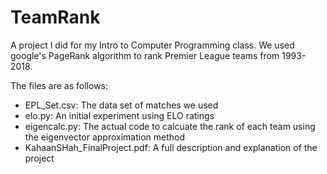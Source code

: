 # TeamRank
A project I did for my Intro to Computer Programming class. We used google's PageRank algorithm to rank Premier League teams from 1993-2018.

The files are as follows:
- EPL_Set.csv: The data set of matches we used
- elo.py: An initial experiment using ELO ratings
- eigencalc.py: The actual code to calcuate the rank of each team using the eigenvector approximation method
- KahaanSHah_FinalProject.pdf: A full description and explanation of the project

